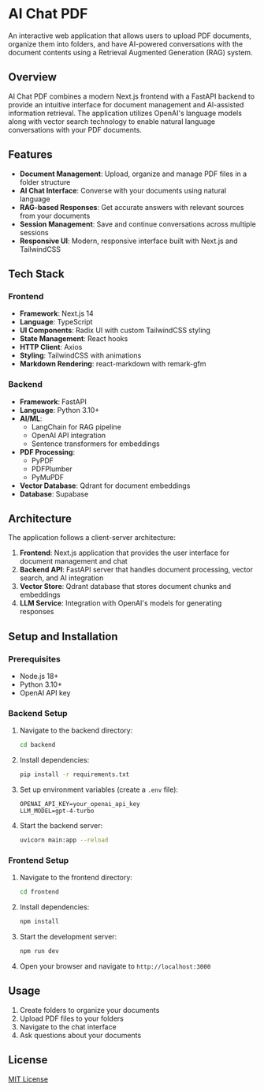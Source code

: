# AI Chat PDF

An interactive web application that allows users to upload PDF documents, organize them into folders, and have AI-powered conversations with the document contents using a Retrieval Augmented Generation (RAG) system.

## Overview

AI Chat PDF combines a modern Next.js frontend with a FastAPI backend to provide an intuitive interface for document management and AI-assisted information retrieval. The application utilizes OpenAI's language models along with vector search technology to enable natural language conversations with your PDF documents.

## Features

- **Document Management**: Upload, organize and manage PDF files in a folder structure
- **AI Chat Interface**: Converse with your documents using natural language
- **RAG-based Responses**: Get accurate answers with relevant sources from your documents
- **Session Management**: Save and continue conversations across multiple sessions
- **Responsive UI**: Modern, responsive interface built with Next.js and TailwindCSS

## Tech Stack

### Frontend
- **Framework**: Next.js 14
- **Language**: TypeScript
- **UI Components**: Radix UI with custom TailwindCSS styling
- **State Management**: React hooks
- **HTTP Client**: Axios
- **Styling**: TailwindCSS with animations
- **Markdown Rendering**: react-markdown with remark-gfm

### Backend
- **Framework**: FastAPI
- **Language**: Python 3.10+
- **AI/ML**:
  - LangChain for RAG pipeline
  - OpenAI API integration
  - Sentence transformers for embeddings
- **PDF Processing**:
  - PyPDF
  - PDFPlumber
  - PyMuPDF
- **Vector Database**: Qdrant for document embeddings
- **Database**: Supabase

## Architecture

The application follows a client-server architecture:

1. **Frontend**: Next.js application that provides the user interface for document management and chat
2. **Backend API**: FastAPI server that handles document processing, vector search, and AI integration
3. **Vector Store**: Qdrant database that stores document chunks and embeddings
4. **LLM Service**: Integration with OpenAI's models for generating responses

## Setup and Installation

### Prerequisites
- Node.js 18+
- Python 3.10+
- OpenAI API key

### Backend Setup
1. Navigate to the backend directory:
   ```bash
   cd backend
   ```

2. Install dependencies:
   ```bash
   pip install -r requirements.txt
   ```

3. Set up environment variables (create a `.env` file):
   ```
   OPENAI_API_KEY=your_openai_api_key
   LLM_MODEL=gpt-4-turbo
   ```

4. Start the backend server:
   ```bash
   uvicorn main:app --reload
   ```

### Frontend Setup
1. Navigate to the frontend directory:
   ```bash
   cd frontend
   ```

2. Install dependencies:
   ```bash
   npm install
   ```

3. Start the development server:
   ```bash
   npm run dev
   ```

4. Open your browser and navigate to `http://localhost:3000`

## Usage

1. Create folders to organize your documents
2. Upload PDF files to your folders
3. Navigate to the chat interface
4. Ask questions about your documents


## License

[MIT License](LICENSE)
